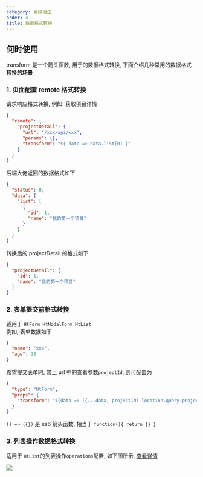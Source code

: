 ```yaml
---
category: 高级用法
order: 4
title: 数据格式转换
---
```


## 何时使用

transform 是一个箭头函数, 用于的数据格式转换, 下面介绍几种常用的数据格式**转换的场景**

### 1. 页面配置 remote 格式转换

请求响应格式转换, 例如: 获取项目详情

```json
{
  "remote": {
    "projectDetail": {
      "url": "/xxx/api/xxx",
      "params": {},
      "transform": "${ data => data.list[0] }"
    }
  }
}
```

后端大佬返回的数据格式如下

```json
{
  "status": 0,
  "data": {
    "list": [
      {
        "id": 1,
        "name": "我的第一个项目"
      }
    ]
  }
}
```

转换后的 projectDetail 的格式如下

```json
{
  "projectDetail": {
    "id": 1,
    "name": "我的第一个项目"
  }
}
```

### 2. 表单提交前格式转换

适用于 `HtForm HtModalForm HtList`  
例如, 表单数据如下

```json
{
  "name": "xxx",
  "age": 28
}
```

希望提交表单时, 带上 url 中的查看参数`projectId`, 则可配置为

```json
{
  "type": "HtForm",
  "props": {
    "transform": "${data => ({...data, projectId: location.query.projectId }) }"
  }
}
```

`() => ({})` 是 es6 箭头函数, 相当于 `function(){ return {} }`

### 3. 列表操作数据格式转换

适用于 `HtList`的列表操作`operations`配置, 如下图所示, [查看详情](/components/List/#components-List-demo-transform)

![](https://user-gold-cdn.xitu.io/2019/7/4/16bbc08bcb7c5a0b?w=572&h=215&f=png&s=22882)
